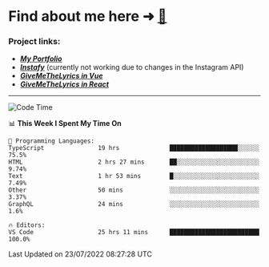 # Find about me here ➜ [🧑](https://pauabella.dev)

### Project links:
- ***[My Portfolio](https://pauabella.dev)***
- ***[Instafy](https://instafy.me)*** (currently not working due to changes in the Instagram API)
- ***[GiveMeTheLyrics in Vue](https://lyrics.pauabella.dev)***
- ***[GiveMeTheLyrics in React](https://pauabella.dev/GiveMeTheLyrics)***

---
<!--START_SECTION:waka-->
![Code Time](http://img.shields.io/badge/Code%20Time-1%2C309%20hrs%2025%20mins-blue)

📊 **This Week I Spent My Time On** 

```text
💬 Programming Languages: 
TypeScript               19 hrs              ███████████████████░░░░░░   75.5% 
HTML                     2 hrs 27 mins       ██░░░░░░░░░░░░░░░░░░░░░░░   9.74% 
Text                     1 hr 53 mins        █░░░░░░░░░░░░░░░░░░░░░░░░   7.49% 
Other                    50 mins             ░░░░░░░░░░░░░░░░░░░░░░░░░   3.37% 
GraphQL                  24 mins             ░░░░░░░░░░░░░░░░░░░░░░░░░   1.6%

🔥 Editors: 
VS Code                  25 hrs 11 mins      █████████████████████████   100.0%

```


 Last Updated on 23/07/2022 08:27:28 UTC
<!--END_SECTION:waka-->

